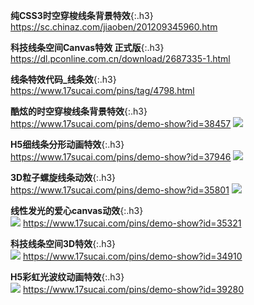 **纯CSS3时空穿梭线条背景特效**{:.h3}<br>
<https://sc.chinaz.com/jiaoben/201209345960.htm>

**科技线条空间Canvas特效 正式版**{:.h3}<br>
<https://dl.pconline.com.cn/download/2687335-1.html>

**线条特效代码_线条效**{:.h3}<br>
<https://www.17sucai.com/pins/tag/4798.html>

**酷炫的时空穿梭线条背景特效**{:.h3}<br>
<https://www.17sucai.com/pins/demo-show?id=38457>
![](http://img.17sucai.com/upload/1097306/2020-11-13/19d902d66cae15ce985c910041a25680.jpg?x-oss-process=style/thumb)

**H5细线条分形动画特效**{:.h3}<br>
<https://www.17sucai.com/pins/demo-show?id=37946>
![](http://img.17sucai.com/upload/1424582/2020-08-29/2dfd90c02ef98c3029d56ba6650ad5ad.jpg?x-oss-process=style/thumb)

**3D粒子螺旋线条动效**{:.h3}<br>
<https://www.17sucai.com/pins/demo-show?id=35801>
![](http://img.17sucai.com/upload/1424582/2019-11-27/7d5eb6121c3ff5e40b8d959cce373396.jpg?x-oss-process=style/thumb)

**线性发光的爱心canvas动效**{:.h3}<br>
![](http://img.17sucai.com/upload/776331/2019-10-04/33ba841e12291eca226e0d61225485f5.jpg?x-oss-process=style/thumb)
<https://www.17sucai.com/pins/demo-show?id=35321>

**科技线条空间3D特效**{:.h3}<br>
![](http://img.17sucai.com/upload/1750631/2019-09-01/be1d89adfd22d8c26e2d175fd87957db.jpg?x-oss-process=style/thumb)
<https://www.17sucai.com/pins/demo-show?id=34910>

**H5彩虹光波纹动画特效**{:.h3}<br>
![](https://img.17sucai.com/upload/776298/2021-03-27/31d49667029db63c9366a40288e135a0.jpg?x-oss-process=style/thumb)
<https://www.17sucai.com/pins/demo-show?id=39280>
